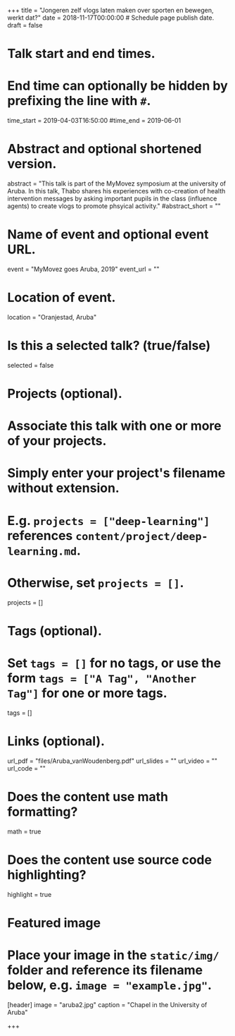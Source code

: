 +++
title = "Jongeren zelf vlogs laten maken over sporten en bewegen, werkt dat?"
date = 2018-11-17T00:00:00  # Schedule page publish date.
draft = false

# Talk start and end times.
#   End time can optionally be hidden by prefixing the line with `#`.
time_start = 2019-04-03T16:50:00
#time_end = 2019-06-01

# Abstract and optional shortened version.
abstract = "This talk is part of the MyMovez symposium at the university of Aruba. In this talk, Thabo shares his experiences with co-creation of health intervention messages by asking important pupils in the class (influence agents) to create vlogs to promote phsyical activity."
#abstract_short = ""

# Name of event and optional event URL.
event = "MyMovez goes Aruba, 2019"
event_url = ""

# Location of event.
location = "Oranjestad, Aruba"

# Is this a selected talk? (true/false)
selected = false

# Projects (optional).
#   Associate this talk with one or more of your projects.
#   Simply enter your project's filename without extension.
#   E.g. `projects = ["deep-learning"]` references `content/project/deep-learning.md`.
#   Otherwise, set `projects = []`.
projects = []

# Tags (optional).
#   Set `tags = []` for no tags, or use the form `tags = ["A Tag", "Another Tag"]` for one or more tags.
tags = []

# Links (optional).
url_pdf = "files/Aruba_vanWoudenberg.pdf"
url_slides = ""
url_video = ""
url_code = ""

# Does the content use math formatting?
math = true

# Does the content use source code highlighting?
highlight = true

# Featured image
# Place your image in the `static/img/` folder and reference its filename below, e.g. `image = "example.jpg"`.
[header]
image = "aruba2.jpg"
caption = "Chapel in the University of Aruba"

+++
